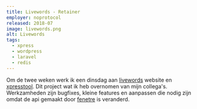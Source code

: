 ```yaml
---
title: Livewords - Retainer
employer: noprotocol
released: 2018-07
image: livewords.png
alt: Livewords
tags:
  - xpress
  - wordpress
  - laravel
  - redis
---
```


Om de twee weken werk ik een dinsdag aan [livewords](https://livewords.nl) website en [xpresstool](https://livewords.nl/xpress). Dit project wat ik heb overnomen van mijn collega's.
Werkzamheden zijn bugfixes, kleine features en aanpassen die nodig zijn omdat de api gemaakt door [fenetre](https://www.fenetre.nl/) is veranderd.

